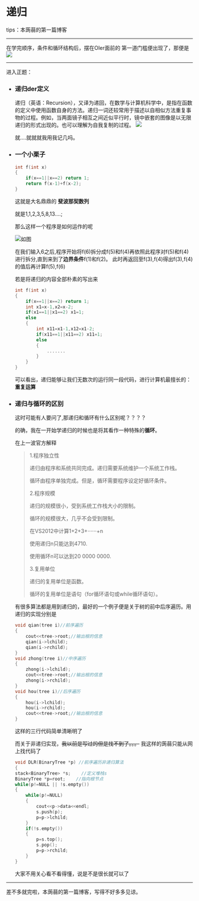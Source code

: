 # 递归
tips：本蒟蒻的第一篇博客
***
在学完顺序，条件和循环结构后，摆在OIer面前的
第一道门槛便出现了，那便是
![](http://img01.sogoucdn.com/app/a/100520021/7ea99ae720db8514b8925d9263d8c028)
***
进入正题：

* ### 递归der定义
	递归（英语：Recursion），又译为递回，在数学与计算机科学中，是指在函数的定义中使用函数自身的方法。递归一词还较常用于描述以自相似方法重复事物的过程。例如，当两面镜子相互之间近似平行时，镜中嵌套的图像是以无限递归的形式出现的。也可以理解为自我复制的过程。
![](https://ws1.sinaimg.cn/large/6af89bc8gw1f8quiwiufkj20af09gaa4.jpg)
	
	就....就就就我用我记几吗。
* ### 一个小栗子
  	```cpp
  	int f(int x)
  	{
	  	if(x==1||x==2) return 1;
	  	return f(x-1)+f(x-2); 
  	}
  	```
  	这就是大名鼎鼎的 **斐波那契数列**
  
  	就是1,1,2,3,5,8,13....;
	
	那么这样一个程序是如何运作的呢
	
	![ 如图 ](http://www.spasvo.com/ckfinder/userfiles/images/20130110_5.png)
	
	在我们输入6之后,程序开始将f(6)拆分成f(5)和f(4)再依照此程序对f(5)和f(4)进行拆分,直到来到了**边界条件**f(1)和f(2)。
	此时再返回至f(3),f(4)得出f(3),f(4)的值后再计算f(5),f(6)
	
	若是将递归的内容全部朴素的写出来
	```cpp
	int f(int x)
  	{
	  	if(x==1||x==2) return 1;
	  	int x1=x-1,x2=x-2;
		if(x1==1||x1==2) x1=1;
		else
		{
			int x11=x1-1,x12=x1-2;
			if(x11==1||x11==2) x11=1;
			else
			{
				.......
			}
		} 
  	}
	```
	可以看出，递归能够让我们无数次的运行同一段代码，进行计算机最擅长的：**重复运算**
* ### 递归与循环的区别
	这时可能有人要问了,那递归和循环有什么区别呢？？？？

	的确，我在一开始学递归的时候也是将其看作一种特殊的**循环**。

	在上一波官方解释
	
	>1.程序独立性
	>
	>递归由程序和系统共同完成。递归需要系统维护一个系统工作栈。
	>
	>循环由程序单独完成。但是，循环需要程序设定好循环条件。
	>
	>2.程序规模
	>
	>递归的规模很小，受到系统工作栈大小的限制。
	>
	>循环的规模很大，几乎不会受到限制。
	>
	>在VS2012中计算1+2+3+······+n
	>
	>使用递归n只能达到4710.
	>
	>使用循环n可以达到20 0000 0000.
	>
	>3.复用单位
	>
	>递归的复用单位是函数。
	>
	>循环的复用单位是语句（for循环语句或while循环语句）。
	>
	
	有很多算法都是用到递归的，最好的一个例子便是关于树的前中后序遍历。用递归的实现分别是
	```cpp
	void qian(tree i)//前序遍历
	{
		cout<<tree->root;//输出根的信息
		qian(i->lchild);
		qian(i->rchild);
	}
	void zhong(tree i)//中序遍历
	{
		zhong(i->lchild);
		cout<<tree->root;//输出根的信息
		zhong(i->rchild);
	}
	void hou(tree i)//后序遍历
	{
		hou(i->lchild);
		hou(i->rchild);
		cout<<tree->root;//输出根的信息
	}
	```
	这样的三行代码简单清晰明了
	
	而关于非递归实现，~~我以前是写过的但是找不到了。。。~~
	我这样的蒟蒻只能从网上找代码了
	```cpp
	void DLR(BinaryTree *p) //前序遍历非递归算法
	{
    stack<BinaryTree> *s;    //定义堆栈s
    BinaryTree *p=root;    //指向根节点
    while(p!=NULL || !s.empty())    
    {
        while(p!=NULL)
        {
            cout<<p->data<<endl;
            s.push(p);
            p=p->lchild;
        }
        if(!s.empty())
        {
            p=s.top();
            s.pop();
            p=p->rchild;
        }
    }
	```
	大家不用关心看不看得懂，说是不是很长就可以了
***
差不多就完啦，本蒟蒻的第一篇博客，写得不好多多见谅。
